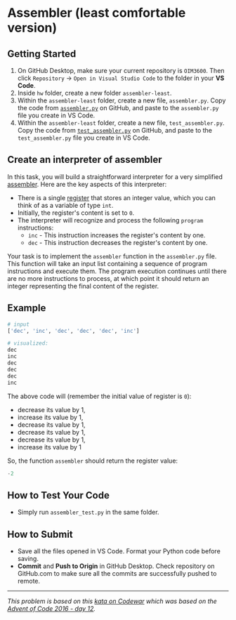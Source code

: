 # Assembler (least comfortable version)

## Getting Started

1. On GitHub Desktop, make sure your current repository is `OIM3600`. Then click `Repository` -> `Open in Visual Studio Code` to  the folder in your **VS Code**.
2. Inside `hw` folder, create a new folder `assembler-least`.
3. Within the `assembler-least` folder, create a new file, `assembler.py`. Copy the code from [`assembler.py`](./assembler/assembler-least/assembler.py) on GitHub, and paste to the `assembler.py` file you create in VS Code.
4. Within the `assembler-least` folder, create a new file, `test_assembler.py`. Copy the code from [`test_assembler.py`](./assembler/assembler-least/test_assembler.py) on GitHub, and paste to the `test_assembler.py` file you create in VS Code.

## Create an interpreter of assembler

In this task, you will build a straightforward interpreter for a very simplified [assembler](https://en.wikipedia.org/wiki/Assembly_language). Here are the key aspects of this interpreter:

- There is a single [register](https://en.wikipedia.org/wiki/Processor_register) that stores an integer value, which you can think of as a variable of type `int`.
- Initially, the register's content is set to `0`.
- The interpreter will recognize and process the following `program` instructions:
  - `inc` - This instruction increases the register's content by one.
  - `dec` - This instruction decreases the register's content by one.

Your task is to implement the `assembler` function in the `assembler.py` file. This function will take an input list containing a sequence of program instructions and execute them. The program execution continues until there are no more instructions to process, at which point it should return an integer representing the final content of the register.

## Example

```python
# input
['dec', 'inc', 'dec', 'dec', 'dec', 'inc']

# visualized:
dec
inc
dec
dec
dec
inc
```
The above code will (remember the initial value of register is `0`):

- decrease its value by 1,
- increase its value by 1,
- decrease its value by 1,
- decrease its value by 1,
- decrease its value by 1,
- increase its value by 1
  
So, the function `assembler` should return the register value:
```python
-2
```

## How to Test Your Code

- Simply run `assembler_test.py` in the same folder.

## How to Submit

- Save all the files opened in VS Code. Format your Python code before saving.
- **Commit** and **Push to Origin** in GitHub Desktop. Check repository on GitHub.com to make sure all the commits are successfully pushed to remote.

---
_This problem is based on this [kata on Codewar](https://www.codewars.com/kata/58e24788e24ddee28e000053) which was based on the [Advent of Code 2016 - day 12](https://adventofcode.com/2016/day/12)._
